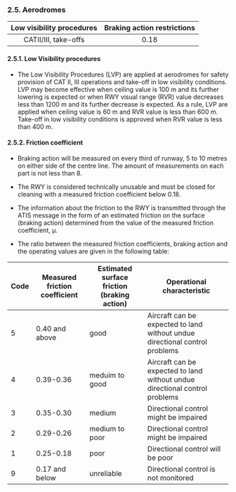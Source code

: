 ### 	2.5. Aerodromes

| Low visibility procedures | Braking action restrictions |
| :-----------------------: | :-------------------------: |
|   CATII/III, take-offs    |            0.18             |

#### 2.5.1. Low Visibility procedures

- The Low Visibility Procedures (LVP) are applied at aerodromes for safety provision of CAT II, III operations and take-off in low visibility conditions. LVP may become effective when ceiling value is 100 m and its further lowering is expected or when RWY visual range (RVR) value decreases less than 1200 m and its further decrease is expected. As a rule, LVP are applied when ceiling value is 60 m and RVR value is less than 600 m. Take-off in low visibility conditions is approved when RVR value is less than 400 m.

#### 2.5.2. Friction coefficient

- Braking action will be measured on every third of runway, 5 to 10 metres on either side of the centre line. The amount of measurements on each part is not less than 8.
- The RWY is considered technically unusable and must be closed for cleaning with a measured friction coefficient below 0.18.

- The information about the friction to the RWY is transmitted through the ATIS message in the form of an estimated friction on the surface (braking action) determined from the value of the measured friction coefficient, μ.
- The ratio between the measured friction coefficients, braking action and the operating values are given in the following table:

| **Code** | Measured friction coefficient | Estimated surface friction (braking action) | **Operational characteristic**                               |
| -------- | ----------------------------- | ------------------------------------------- | ------------------------------------------------------------ |
| 5        | 0.40 and above                | good                                        | Aircraft can be expected to land without undue directional control problems |
| 4        | 0.39-0.36                     | meduim to good                              | Aircraft can be expected to land without undue directional control problems |
| 3        | 0.35-0.30                     | medium                                      | Directional control might be impaired                        |
| 2        | 0.29-0.26                     | medium to poor                              | Directional control might be impaired                        |
| 1        | 0.25-0.18                     | poor                                        | Directional control will be poor                             |
| 9        | 0.17 and below                | unreliable                                  | Directional control is not monitored                         |

